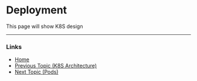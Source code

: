 # Deployment

This page will show K8S design

---
### Links
* [Home](https://github.com/vimalmenon/k8s-frontend)
* [Previous Topic (K8S Architecture)](https://github.com/vimalmenon/k8s-learn/tree/master/example/K8S%20Architecture)
* [Next Topic (Pods)](https://github.com/vimalmenon/k8s-learn/tree/master/example/Pods)
